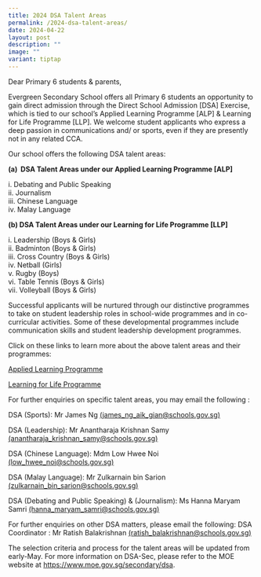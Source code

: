 ```yaml
---
title: 2024 DSA Talent Areas
permalink: /2024-dsa-talent-areas/
date: 2024-04-22
layout: post
description: ""
image: ""
variant: tiptap
---
```

<p>Dear Primary 6 students &amp; parents,</p>
<p>Evergreen Secondary School offers all Primary 6 students an opportunity
to gain direct admission through the Direct School Admission [DSA] Exercise,
which is tied to our school’s Applied Learning Programme [ALP] &amp; Learning
for Life Programme [LLP]. We welcome student applicants who express a deep
passion in communications and/ or sports, even if they are presently not
in any related CCA.</p>
<p>Our school offers the following DSA talent areas:</p>
<p><strong>(a)&nbsp; DSA Talent Areas under our Applied Learning Programme [ALP]</strong>
</p>
<p>i. Debating and Public Speaking
<br>ii. Journalism
<br>iii. Chinese Language
<br>iv. Malay Language</p>
<p><strong>(b) DSA Talent Areas under our Learning for Life Programme [LLP]</strong>
</p>
<p>i. Leadership (Boys &amp; Girls)
<br>ii. Badminton (Boys &amp; Girls)
<br>iii. Cross Country (Boys &amp; Girls)
<br>iv. Netball (Girls)
<br>v. Rugby (Boys)
<br>vi. Table Tennis (Boys &amp; Girls)
<br>vii. Volleyball (Boys &amp; Girls)</p>
<p>Successful applicants will be nurtured through our distinctive programmes
to take on student leadership roles in school-wide programmes and in co-curricular
activities. Some of these developmental programmes include communication
skills and student leadership development programmes.</p>
<p>Click on these links to learn more about the above talent areas and their
programmes:</p>
<p><a href="https://www.evergreensec.moe.edu.sg/curriculum/alp/" rel="noopener noreferrer nofollow" target="_blank">Applied Learning Programme</a>
</p>
<p><a href="https://www.evergreensec.moe.edu.sg/our-curriculum/Distinctive-School-Programmes/Learning-for-Life-Programme-LLP/" rel="noopener noreferrer nofollow" target="_blank">Learning for Life Programme</a>
</p>
<p>For further enquiries on specific talent areas, you may email the following
:</p>
<p>DSA (Sports): Mr James Ng <a href="mailto:james_ng_aik_gian@schools.gov.sg" rel="noopener noreferrer nofollow" target="_blank">(james_ng_aik_gian@schools.gov.sg)</a>
</p>
<p>DSA (Leadership): Mr Anantharaja Krishnan Samy <a href="mailto:anantharaja_krishnan_samy@schools.gov.sg" rel="noopener noreferrer nofollow" target="_blank">(anantharaja_krishnan_samy@schools.gov.sg)</a>
</p>
<p>DSA (Chinese Language): Mdm Low Hwee Noi <a href="mailto:low_hwee_noi@schools.gov.sg" rel="noopener noreferrer nofollow" target="_blank">(low_hwee_noi@schools.gov.sg)</a>
</p>
<p>DSA (Malay Language): Mr Zulkarnain bin Sarion <a href="mailto:zulkarnain_bin_sarion@schools.gov.sg" rel="noopener noreferrer nofollow" target="_blank">(zulkarnain_bin_sarion@schools.gov.sg)</a>
</p>
<p>DSA (Debating and Public Speaking) &amp; (Journalism): Ms Hanna Maryam
Samri <a href="mailto:hanna_maryam_samri@schools.gov.sg" rel="noopener noreferrer nofollow" target="_blank">(hanna_maryam_samri@schools.gov.sg)</a>
</p>
<p></p>
<p>For further enquiries on other DSA matters, please email the following:
DSA Coordinator : Mr Ratish Balakrishnan <a href="mailto:ratish_balakrishnan@schools.gov.sg" rel="noopener noreferrer nofollow" target="_blank">(ratish_balakrishnan@schools.gov.sg)</a>
</p>
<p></p>
<p>The selection criteria and process for the talent areas will be updated
from early-May. For more information on DSA-Sec, please refer to the MOE
website at <a href="https://www.moe.gov.sg/secondary/dsa" rel="noopener noreferrer nofollow" target="_blank">https://www.moe.gov.sg/secondary/dsa</a>.</p>